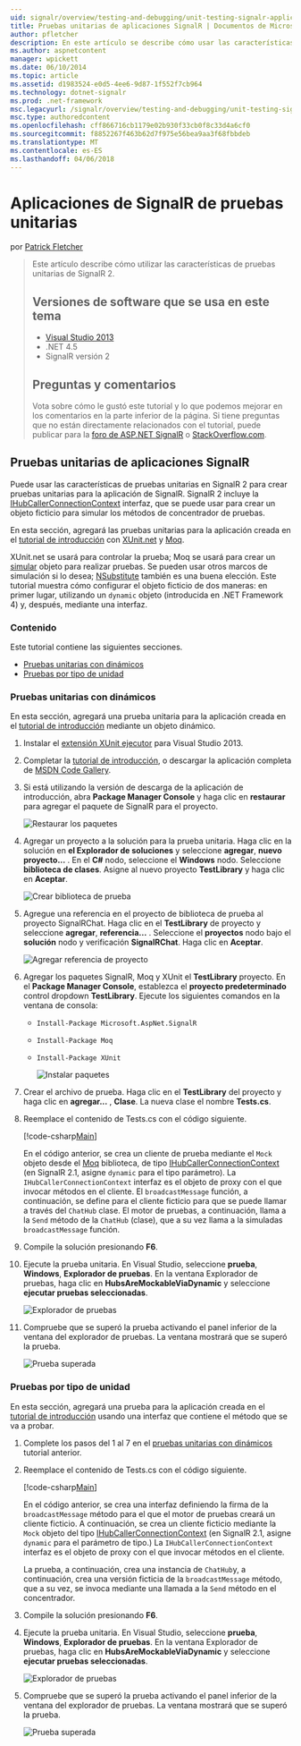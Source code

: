 ```yaml
---
uid: signalr/overview/testing-and-debugging/unit-testing-signalr-applications
title: Pruebas unitarias de aplicaciones SignalR | Documentos de Microsoft
author: pfletcher
description: En este artículo se describe cómo usar las características de pruebas unitarias de SignalR 2.0.
ms.author: aspnetcontent
manager: wpickett
ms.date: 06/10/2014
ms.topic: article
ms.assetid: d1983524-e0d5-4ee6-9d87-1f552f7cb964
ms.technology: dotnet-signalr
ms.prod: .net-framework
msc.legacyurl: /signalr/overview/testing-and-debugging/unit-testing-signalr-applications
msc.type: authoredcontent
ms.openlocfilehash: cff866716cb1179e02b930f33cb0f8c33d4a6cf0
ms.sourcegitcommit: f8852267f463b62d7f975e56bea9aa3f68fbbdeb
ms.translationtype: MT
ms.contentlocale: es-ES
ms.lasthandoff: 04/06/2018
---
```

<a name="unit-testing-signalr-applications"></a>Aplicaciones de SignalR de pruebas unitarias
====================
por [Patrick Fletcher](https://github.com/pfletcher)

> Este artículo describe cómo utilizar las características de pruebas unitarias de SignalR 2. 
> 
> ## <a name="software-versions-used-in-this-topic"></a>Versiones de software que se usa en este tema
> 
> 
> - [Visual Studio 2013](https://www.microsoft.com/visualstudio/eng/2013-downloads)
> - .NET 4.5
> - SignalR versión 2
>   
> 
> 
> ## <a name="questions-and-comments"></a>Preguntas y comentarios
> 
> Vota sobre cómo le gustó este tutorial y lo que podemos mejorar en los comentarios en la parte inferior de la página. Si tiene preguntas que no están directamente relacionados con el tutorial, puede publicar para la [foro de ASP.NET SignalR](https://forums.asp.net/1254.aspx/1?ASP+NET+SignalR) o [StackOverflow.com](http://stackoverflow.com/).


<a id="unit"></a>
## <a name="unit-testing-signalr-applications"></a>Pruebas unitarias de aplicaciones SignalR

Puede usar las características de pruebas unitarias en SignalR 2 para crear pruebas unitarias para la aplicación de SignalR. SignalR 2 incluye la [IHubCallerConnectionContext](https://msdn.microsoft.com/library/microsoft.aspnet.signalr.hubs.ihubcallerconnectioncontext(v=vs.118).aspx) interfaz, que se puede usar para crear un objeto ficticio para simular los métodos de concentrador de pruebas.

En esta sección, agregará las pruebas unitarias para la aplicación creada en el [tutorial de introducción](../getting-started/tutorial-getting-started-with-signalr.md) con [XUnit.net](https://github.com/xunit/xunit) y [Moq](https://github.com/Moq/moq4).

XUnit.net se usará para controlar la prueba; Moq se usará para crear un [simular](http://en.wikipedia.org/wiki/Mock_object) objeto para realizar pruebas. Se pueden usar otros marcos de simulación si lo desea; [NSubstitute](http://nsubstitute.github.io/) también es una buena elección. Este tutorial muestra cómo configurar el objeto ficticio de dos maneras: en primer lugar, utilizando un `dynamic` objeto (introducida en .NET Framework 4) y, después, mediante una interfaz.

### <a name="contents"></a>Contenido

Este tutorial contiene las siguientes secciones.

- [Pruebas unitarias con dinámicos](#dynamic)
- [Pruebas por tipo de unidad](#type)

<a id="dynamic"></a>
### <a name="unit-testing-with-dynamic"></a>Pruebas unitarias con dinámicos

En esta sección, agregará una prueba unitaria para la aplicación creada en el [tutorial de introducción](../getting-started/tutorial-getting-started-with-signalr.md) mediante un objeto dinámico.

1. Instalar el [extensión XUnit ejecutor](https://visualstudiogallery.msdn.microsoft.com/463c5987-f82b-46c8-a97e-b1cde42b9099) para Visual Studio 2013.
2. Completar la [tutorial de introducción](../getting-started/tutorial-getting-started-with-signalr.md), o descargar la aplicación completa de [MSDN Code Gallery](https://code.msdn.microsoft.com/SignalR-Getting-Started-b9d18aa9).
3. Si está utilizando la versión de descarga de la aplicación de introducción, abra **Package Manager Console** y haga clic en **restaurar** para agregar el paquete de SignalR para el proyecto.

    ![Restaurar los paquetes](unit-testing-signalr-applications/_static/image1.png)
4. Agregar un proyecto a la solución para la prueba unitaria. Haga clic en la solución en **el Explorador de soluciones** y seleccione **agregar**, **nuevo proyecto...** . En el **C#** nodo, seleccione el **Windows** nodo. Seleccione **biblioteca de clases**. Asigne al nuevo proyecto **TestLibrary** y haga clic en **Aceptar**.

    ![Crear biblioteca de prueba](unit-testing-signalr-applications/_static/image2.png)
5. Agregue una referencia en el proyecto de biblioteca de prueba al proyecto SignalRChat. Haga clic en el **TestLibrary** de proyecto y seleccione **agregar**, **referencia...** . Seleccione el **proyectos** nodo bajo el **solución** nodo y verificación **SignalRChat**. Haga clic en **Aceptar**.

    ![Agregar referencia de proyecto](unit-testing-signalr-applications/_static/image3.png)
6. Agregar los paquetes SignalR, Moq y XUnit el **TestLibrary** proyecto. En el **Package Manager Console**, establezca el **proyecto predeterminado** control dropdown **TestLibrary**. Ejecute los siguientes comandos en la ventana de consola:

   - `Install-Package Microsoft.AspNet.SignalR`
   - `Install-Package Moq`
   - `Install-Package XUnit`

     ![Instalar paquetes](unit-testing-signalr-applications/_static/image4.png)
7. Crear el archivo de prueba. Haga clic en el **TestLibrary** del proyecto y haga clic en **agregar...** , **Clase**. La nueva clase el nombre **Tests.cs**.
8. Reemplace el contenido de Tests.cs con el código siguiente.

    [!code-csharp[Main](unit-testing-signalr-applications/samples/sample1.cs)]

    En el código anterior, se crea un cliente de prueba mediante el `Mock` objeto desde el [Moq](https://github.com/Moq/moq4) biblioteca, de tipo [IHubCallerConnectionContext](https://msdn.microsoft.com/library/microsoft.aspnet.signalr.hubs.ihubcallerconnectioncontext(v=vs.118).aspx) (en SignalR 2.1, asigne `dynamic` para el tipo parámetro). La `IHubCallerConnectionContext` interfaz es el objeto de proxy con el que invocar métodos en el cliente. El `broadcastMessage` función, a continuación, se define para el cliente ficticio para que se puede llamar a través del `ChatHub` clase. El motor de pruebas, a continuación, llama a la `Send` método de la `ChatHub` (clase), que a su vez llama a la simuladas `broadcastMessage` función.
9. Compile la solución presionando **F6**.
10. Ejecute la prueba unitaria. En Visual Studio, seleccione **prueba**, **Windows**, **Explorador de pruebas**. En la ventana Explorador de pruebas, haga clic en **HubsAreMockableViaDynamic** y seleccione **ejecutar pruebas seleccionadas**.

    ![Explorador de pruebas](unit-testing-signalr-applications/_static/image5.png)
11. Compruebe que se superó la prueba activando el panel inferior de la ventana del explorador de pruebas. La ventana mostrará que se superó la prueba.

    ![Prueba superada](unit-testing-signalr-applications/_static/image6.png)

<a id="type"></a>
### <a name="unit-testing-by-type"></a>Pruebas por tipo de unidad

En esta sección, agregará una prueba para la aplicación creada en el [tutorial de introducción](../getting-started/tutorial-getting-started-with-signalr.md) usando una interfaz que contiene el método que se va a probar.

1. Complete los pasos del 1 al 7 en el [pruebas unitarias con dinámicos](#dynamic) tutorial anterior.
2. Reemplace el contenido de Tests.cs con el código siguiente.

    [!code-csharp[Main](unit-testing-signalr-applications/samples/sample2.cs)]

    En el código anterior, se crea una interfaz definiendo la firma de la `broadcastMessage` método para el que el motor de pruebas creará un cliente ficticio. A continuación, se crea un cliente ficticio mediante la `Mock` objeto del tipo [IHubCallerConnectionContext](https://msdn.microsoft.com/library/microsoft.aspnet.signalr.hubs.ihubcallerconnectioncontext(v=vs.118).aspx) (en SignalR 2.1, asigne `dynamic` para el parámetro de tipo.) La `IHubCallerConnectionContext` interfaz es el objeto de proxy con el que invocar métodos en el cliente.

    La prueba, a continuación, crea una instancia de `ChatHub`y, a continuación, crea una versión ficticia de la `broadcastMessage` método, que a su vez, se invoca mediante una llamada a la `Send` método en el concentrador.
3. Compile la solución presionando **F6**.
4. Ejecute la prueba unitaria. En Visual Studio, seleccione **prueba**, **Windows**, **Explorador de pruebas**. En la ventana Explorador de pruebas, haga clic en **HubsAreMockableViaDynamic** y seleccione **ejecutar pruebas seleccionadas**.

    ![Explorador de pruebas](unit-testing-signalr-applications/_static/image7.png)
5. Compruebe que se superó la prueba activando el panel inferior de la ventana del explorador de pruebas. La ventana mostrará que se superó la prueba.

    ![Prueba superada](unit-testing-signalr-applications/_static/image8.png)
